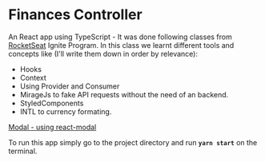 # Finances Controller

An React app using TypeScript - It was done following classes from [RocketSeat](https://www.rocketseat.com.br) Ignite Program. 
In this class we learnt different tools and concepts like (I'll write them down in order by relevance): 
- Hooks 
- Context
- Using Provider and Consumer
- MirageJs to fake API requests without the need of an backend. 
- StyledComponents
- INTL to currency formating. 

[Modal - using react-modal](src/assets/images/applicaton-2)

To run this app simply go to the project directory and run **`yarn start`** on the terminal. 


